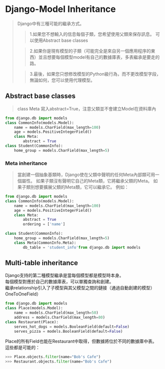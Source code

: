 # Django-Model Inheritance

>Django中有三種可能的繼承方式。
>
> > 1.如果您不想輸入的信息每個子類，您希望使用父類來保存訊息。 可以使用Abstract base classes
>
> > 2.如果你是現有模型的子類（可能完全是來自另一個應用程序的東西）並且想要每個模型model有自己的數據庫表，多表繼承是要走的路。
>
> > 3.最後，如果您只想修改模型的Python級行為，而不更改模型字段，無論如何，您可以使用代理模型。
    
## Abstract base classes
>  class Meta 寫入abstract=True，注意父類並不會建立Model在資料庫內

```python
from django.db import models
class CommonInfo(models.Model):
    name = models.CharField(max_length=100)
    age = models.PositiveIntegerField()
    class Meta:
        abstract = True
class Student(CommonInfo):
    home_group = models.CharField(max_length=5)
```

### Meta inheritance
> 當創建一個抽象基類時，Django使在父類中聲明的任何Meta內部類可用一個屬性。 
> 如果子類沒有聲明它自己的Meta類，它將繼承父類的Meta。 如果子類別想要擴展父類的Meta類，它可以繼承它。 例如：

```python
from django.db import models
class CommonInfo(models.Model):
    name = models.CharField(max_length=100)
    age = models.PositiveIntegerField()
    class Meta:
        abstract = True
        ordering = ['name']
        
class Student(CommonInfo):
    home_group = models.CharField(max_length=5)
    class Meta(CommonInfo.Meta):
        db_table = 'student_info'from django.db import models

```

## Multi-table inheritance
Django支持的第二種模型繼承是當每個模型都是模型時本身。<br />
每個模型對應於自己的數據庫表，可以單獨查詢和創建。 <br />
繼承relationship引入了子模型與其父模型之間的鏈接（通過自動創建的模型）OneToOneField）<br />



```python
from django.db import models
class Place(models.Model):
    name = models.CharField(max_length=50)
    address = models.CharField(max_length=80)
class Restaurant(Place):
    serves_hot_dogs = models.BooleanField(default=False)
    serves_pizza = models.BooleanField(default=False)

```

Place的所有Field也能在Restaurant中取得，但數據將位於不同的數據庫中表。 這些都是可能的：<br />

```python
>>> Place.objects.filter(name="Bob's Cafe")
>>> Restaurant.objects.filter(name="Bob's Cafe")
```












